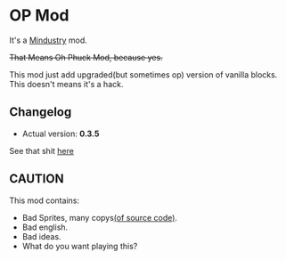 # OP Mod
It's a [Mindustry](https://github.com/Anuken/Mindustry/) mod.

~~That Means Oh Phuck Mod, because yes.~~

This mod just add upgraded(but sometimes op) version of vanilla blocks. This doesn't means it's a hack.

## Changelog
- Actual version: **0.3.5**

See that shit [here](Changelog.md)

## CAUTION
This mod contains:
- Bad Sprites, many copys[(of source code)](https://github.com/Anuken/Mindustry/blob/master/core/assets-raw/sprites/).
- Bad english.
- Bad ideas.
- What do you want playing this?
